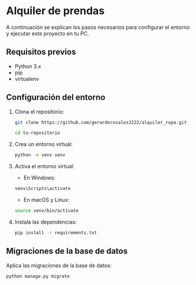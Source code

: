 # Alquiler de prendas

A continuación se explican los pasos necesarios para configurar el entorno y ejecutar este proyecto en tu PC.

## Requisitos previos

- Python 3.x
- pip
- virtualenv

## Configuración del entorno

1. Clona el repositorio:

    ```bash
    git clone https://github.com/gerardorosales2222/alquiler_ropa.git

    cd tu-repositorio
    ```

2. Crea un entorno virtual:

    ```bash
    python -m venv venv
    ```

3. Activa el entorno virtual:

    - En Windows:

    ```bash
    venv\Scripts\activate
    ```

    - En macOS y Linux:

    ```bash
    source venv/bin/activate
    ```

4. Instala las dependencias:

    ```bash
    pip install -r requirements.txt
    ```

## Migraciones de la base de datos

Aplica las migraciones de la base de datos:

```bash
python manage.py migrate